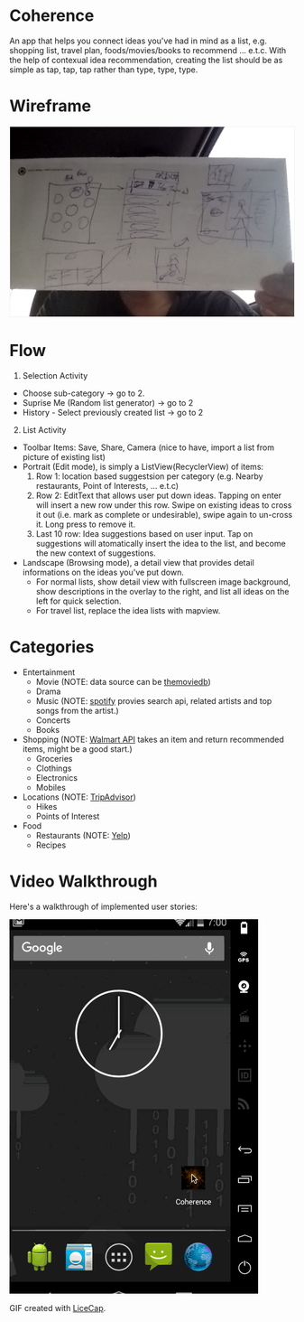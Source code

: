 # Coherence

An app that helps you connect ideas you've had in mind as a list, e.g. shopping list, travel plan, foods/movies/books to recommend ... e.t.c. With the help of contexual idea recommendation, creating the list should be as simple as tap, tap, tap rather than type, type, type.

# Wireframe

<div>
    <img src='https://raw.githubusercontent.com/doublesp/Coherence/master/art/wireframe_by_hand.jpg' style='border: #f1f1f1 solid 1px'/>
</div>

# Flow

1. Selection Activity
  * Choose sub-category -> go to 2.
  * Suprise Me (Random list generator) -> go to 2
  * History - Select previously created list -> go to 2
2. List Activity
  * Toolbar Items: Save, Share, Camera (nice to have, import a list from picture of existing list)
  * Portrait (Edit mode), is simply a ListView(RecyclerView) of items:
    1. Row 1: location based suggestsion per category (e.g. Nearby restaurants, Point of Interests, ... e.t.c)
    2. Row 2: EditText that allows user put down ideas. Tapping on enter will insert a new row under this row. Swipe on existing ideas to cross it out (i.e. mark as complete or undesirable), swipe again to un-cross it. Long press to remove it.
    3. Last 10 row: Idea suggestions based on user input. Tap on suggestions will atomatically insert the idea to the list, and become the new context of suggestions. 
  * Landscape (Browsing mode), a detail view that provides detail informations on the ideas you've put down.
    * For normal lists, show detail view with fullscreen image background, show descriptions in the overlay to the right, and list all ideas on the left for quick selection.
    * For travel list, replace the idea lists with mapview.
  
# Categories

* Entertainment
  * Movie (NOTE: data source can be [themoviedb](https://www.themoviedb.org/documentation/api))
  * Drama
  * Music (NOTE: [spotify](https://developer.spotify.com/web-api/get-related-artists/) provies search api, related artists and top songs from the artist.)
  * Concerts
  * Books
* Shopping (NOTE: [Walmart API](https://developer.walmartlabs.com/docs/read/Product_Recommendation_API) takes an item and return recommended items, might be a good start.)
  * Groceries
  * Clothings
  * Electronics
  * Mobiles
* Locations (NOTE: [TripAdvisor](https://developer-tripadvisor.com/content-api/documentation/))
  * Hikes
  * Points of Interest
* Food
  * Restaurants (NOTE: [Yelp](https://www.yelp.com/developers/documentation/v2/overview))
  * Recipes

# Video Walkthrough

Here's a walkthrough of implemented user stories:

![Video Walkthrough](coherence.gif)

GIF created with [LiceCap](http://www.cockos.com/licecap/).
